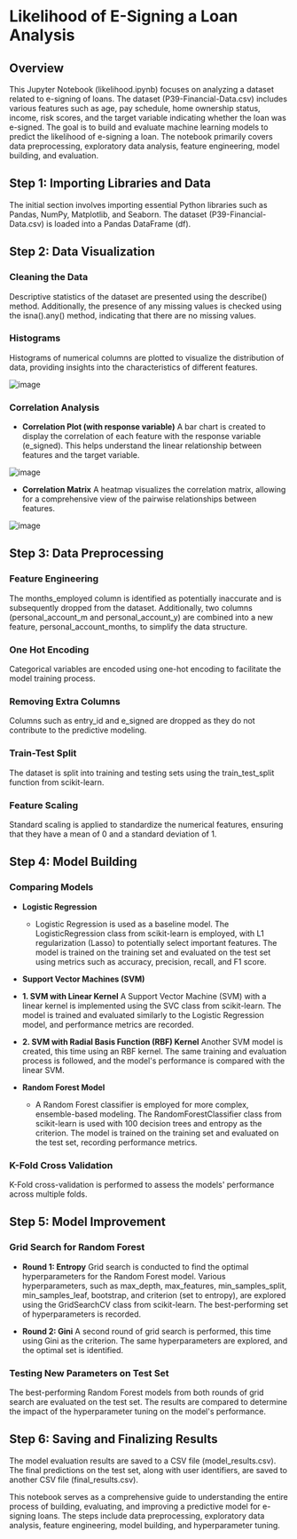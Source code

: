 #  Likelihood of E-Signing a Loan Analysis

## Overview
This Jupyter Notebook (likelihood.ipynb) focuses on analyzing a dataset related to e-signing of loans. The dataset (P39-Financial-Data.csv) includes various features such as age, pay schedule, home ownership status, income, risk scores, and the target variable indicating whether the loan was e-signed. The goal is to build and evaluate machine learning models to predict the likelihood of e-signing a loan. The notebook primarily covers data preprocessing, exploratory data analysis, feature engineering, model building, and evaluation.

## Step 1: Importing Libraries and Data
The initial section involves importing essential Python libraries such as Pandas, NumPy, Matplotlib, and Seaborn. The dataset (P39-Financial-Data.csv) is loaded into a Pandas DataFrame (df).

## Step 2: Data Visualization
### Cleaning the Data
Descriptive statistics of the dataset are presented using the describe() method. Additionally, the presence of any missing values is checked using the isna().any() method, indicating that there are no missing values.

### Histograms
Histograms of numerical columns are plotted to visualize the distribution of data, providing insights into the characteristics of different features.

![image](https://github.com/Devansh-Gupta-Official/likelihood-e-signing-loan/assets/100591612/6bc58d5b-5577-46d8-8190-cae9dc2e7cea)


### Correlation Analysis
- **Correlation Plot (with response variable)**
A bar chart is created to display the correlation of each feature with the response variable (e_signed). This helps understand the linear relationship between features and the target variable.

![image](https://github.com/Devansh-Gupta-Official/likelihood-e-signing-loan/assets/100591612/d9a59fce-5148-4fbc-a42e-30a71121e3e7)


- **Correlation Matrix**
A heatmap visualizes the correlation matrix, allowing for a comprehensive view of the pairwise relationships between features.

![image](https://github.com/Devansh-Gupta-Official/likelihood-e-signing-loan/assets/100591612/77d76f57-b3cd-4869-8ec5-a41ad989a80d)


## Step 3: Data Preprocessing
### Feature Engineering
The months_employed column is identified as potentially inaccurate and is subsequently dropped from the dataset. Additionally, two columns (personal_account_m and personal_account_y) are combined into a new feature, personal_account_months, to simplify the data structure.

### One Hot Encoding
Categorical variables are encoded using one-hot encoding to facilitate the model training process.

### Removing Extra Columns
Columns such as entry_id and e_signed are dropped as they do not contribute to the predictive modeling.

### Train-Test Split
The dataset is split into training and testing sets using the train_test_split function from scikit-learn.

### Feature Scaling
Standard scaling is applied to standardize the numerical features, ensuring that they have a mean of 0 and a standard deviation of 1.

## Step 4: Model Building
### Comparing Models
- **Logistic Regression**
  - Logistic Regression is used as a baseline model. The LogisticRegression class from scikit-learn is employed, with L1 regularization (Lasso) to potentially select important features. The model is trained on the training set and evaluated on the test set using metrics such as accuracy, precision, recall, and F1 score.

- **Support Vector Machines (SVM)**

- **1. SVM with Linear Kernel**
A Support Vector Machine (SVM) with a linear kernel is implemented using the SVC class from scikit-learn. The model is trained and evaluated similarly to the Logistic Regression model, and performance metrics are recorded.

- **2. SVM with Radial Basis Function (RBF) Kernel**
Another SVM model is created, this time using an RBF kernel. The same training and evaluation process is followed, and the model's performance is compared with the linear SVM.

- **Random Forest Model**
  - A Random Forest classifier is employed for more complex, ensemble-based modeling. The RandomForestClassifier class from scikit-learn is used with 100 decision trees and entropy as the criterion. The model is trained on the training set and evaluated on the test set, recording performance metrics.

### K-Fold Cross Validation
K-Fold cross-validation is performed to assess the models' performance across multiple folds.

## Step 5: Model Improvement
### Grid Search for Random Forest
- **Round 1: Entropy**
Grid search is conducted to find the optimal hyperparameters for the Random Forest model. Various hyperparameters, such as max_depth, max_features, min_samples_split, min_samples_leaf, bootstrap, and criterion (set to entropy), are explored using the GridSearchCV class from scikit-learn. The best-performing set of hyperparameters is recorded.

- **Round 2: Gini**
A second round of grid search is performed, this time using Gini as the criterion. The same hyperparameters are explored, and the optimal set is identified.

### Testing New Parameters on Test Set
The best-performing Random Forest models from both rounds of grid search are evaluated on the test set. The results are compared to determine the impact of the hyperparameter tuning on the model's performance.

## Step 6: Saving and Finalizing Results
The model evaluation results are saved to a CSV file (model_results.csv). The final predictions on the test set, along with user identifiers, are saved to another CSV file (final_results.csv).

This notebook serves as a comprehensive guide to understanding the entire process of building, evaluating, and improving a predictive model for e-signing loans. The steps include data preprocessing, exploratory data analysis, feature engineering, model building, and hyperparameter tuning.

